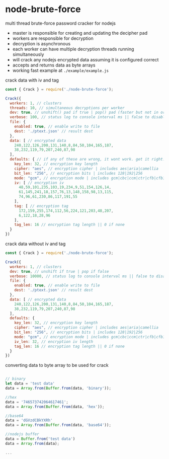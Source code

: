 # node-brute-force
multi thread brute-force password cracker for nodejs

* master is responsible for creating and updating the decipher pad
* workers are responsible for decryption
* decryption is asynchronous
* each worker can have multiple decryption threads running simultaneously
* will crack any nodejs encrypted data assuming it is configured correct
* accepts and returns data as byte arrays
* working fast example at `./example/example.js`

crack data with iv and tag
```js
const { Crack } = require('./node-brute-force');

Crack({
  workers: 1, // clusters
  threads: 10, // simultaneous decryptions per worker
  dev: true, // unshift() pad if true | pop() pad (faster but not in order) if false
  verbose: 100, // status log to console interval ms || false to disable
  file: {
    enabled: true, // enable write to file
    dest: './ptext.json' // result dest
  },
  data: [ // encrypted data
    240,122,126,200,131,140,8,84,50,104,165,187,
    38,232,119,79,207,240,87,98
  ],
  defaults: { // if any of these are wrong, it wont work. get it right.
    key_len: 32, // encryption key length
    cipher: "aes", // encryption cipher | includes aes|aria|camellia
    bit_len: "256", // encryption bits | includes 128|192|256
    mode: "gcm", // encryption mode | includes gcm|cbc|ccm|ctr|cfb|cfb1|cfb8|ocb|ofb
    iv: [ // encryption iv
      48,59,101,235,103,19,234,9,51,154,126,14,
      61,145,241,18,157,76,13,148,158,98,13,115,
      74,96,61,230,86,117,191,55
    ],
    tag: [ // encryption tag
      172,159,255,174,112,56,224,121,203,48,207,
      6,122,18,28,96
    ],
    tag_len: 16 // encryption tag length || 0 if none
  }
})


```

crack data without iv and tag
```js
const { Crack } = require('./node-brute-force');

Crack({
  workers: 1, // clusters
  dev: true, // unshift if true | pop if false
  verbose: 10000, // status log to console interval ms || false to disable
  file: {
    enabled: true, // enable write to file
    dest: './ptext.json' // result dest
  },
  data: [ // encrypted data
    240,122,126,200,131,140,8,84,50,104,165,187,
    38,232,119,79,207,240,87,98
  ],
  defaults: {
    key_len: 32, // encryption key length
    cipher: "aes", // encryption cipher | includes aes|aria|camellia
    bit_len: "256", // encryption bits | includes 128|192|256
    mode: "gcm", // encryption mode | includes gcm|cbc|ccm|ctr|cfb|cfb1|cfb8|ocb|ofb
    iv_len: 32, // encryption iv length
    tag_len: 16 // encryption tag length || 0 if none
  }
})


```


converting data to byte array to be used for crack
```js

// binary
let data = 'test data'
data = Array.from(Buffer.from(data, 'binary'));

//hex
data = '746573742064617461';
data = Array.from(Buffer.from(data, 'hex'));

//base64
data = 'dGVzdCBkYXRh'
data = Array.from(Buffer.from(data, 'base64'));

//nodejs buffer
data = Buffer.from('test data')
data = Array.from(data);

...
```
